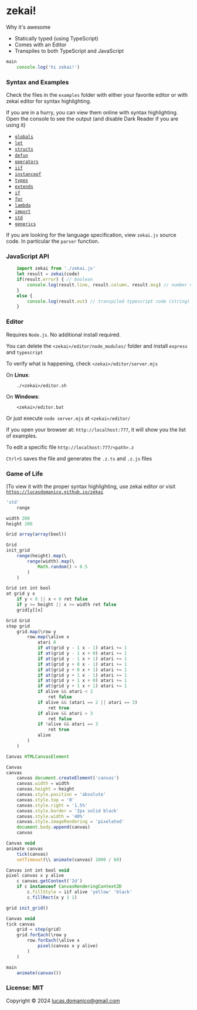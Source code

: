 # zekai!

Why it's awesome
- Statically typed (using TypeScript)
- Comes with an Editor
- Transpiles to both TypeScript and JavaScript

```javascript
main
    console.log('hi zekai!')
```

### Syntax and Examples

Check the files in the `examples` folder with either your favorite editor or with zekai editor
for syntax highlighting.

If you are in a hurry, you can view them online with syntax highlighting.\
Open the console to see the output (and disable Dark Reader if you are using it)

- [`globals`](   https://lucasdomanico.github.io/zekai/example.html?example=11_globals.z)
- [`let`](       https://lucasdomanico.github.io/zekai/example.html?example=12_let.z)
- [`structs`](   https://lucasdomanico.github.io/zekai/example.html?example=13_structs.z)
- [`defun`](     https://lucasdomanico.github.io/zekai/example.html?example=14_defun.z)
- [`operators`]( https://lucasdomanico.github.io/zekai/example.html?example=15_operators.z)
- [`iif`](       https://lucasdomanico.github.io/zekai/example.html?example=16_iif.z)
- [`instanceof`](https://lucasdomanico.github.io/zekai/example.html?example=17_instanceof.z)
- [`types`](     https://lucasdomanico.github.io/zekai/example.html?example=18_types.z)
- [`extends`](   https://lucasdomanico.github.io/zekai/example.html?example=19_extends.z)
- [`if`](        https://lucasdomanico.github.io/zekai/example.html?example=20_if.z)
- [`for`](       https://lucasdomanico.github.io/zekai/example.html?example=21_for.z)
- [`lambda`](    https://lucasdomanico.github.io/zekai/example.html?example=22_lambda.z)
- [`import`](    https://lucasdomanico.github.io/zekai/example.html?example=23_import.z)
- [`std`](       https://lucasdomanico.github.io/zekai/example.html?example=24_std.z)
- [`generics`](  https://lucasdomanico.github.io/zekai/example.html?example=25_generics.z)

If you are looking for the language specification, view `zekai.js` source code.
In particular the `parser` function.

### JavaScript API

```javascript
    import zekai from './zekai.js'
    let result = zekai(code)
    if(result.error) { // boolean
        console.log(result.line, result.column, result.msg) // number number string
    }
    else {
        console.log(result.out) // transpiled typescript code (string)
    }
```
### Editor

Requires `Node.js`.
No additional install required.

You can delete the `<zekai>/editor/node_modules/` folder and install `express` and `typescript`

To verify what is happening, check `<zekai>/editor/server.mjs`

On __Linux__:
```
    ./<zekai>/editor.sh
``` 

On __Windows__:
```
    <zekai>/editor.bat
``` 

Or just execute `node server.mjs` at `<zekai>/editor/`

If you open your browser at: `http://localhost:777`, it will show you the list of examples.

To edit a specific file `http://localhost:777/<path>.z`

`Ctrl+S` saves the file and generates the `.z.ts` and `.z.js` files

### Game of Life

(To view it with the proper syntax highlighting, use zekai editor
or visit [`https://lucasdomanico.github.io/zekai`](https://lucasdomanico.github.io/zekai)

```javascript
'std'
    range

width 200
height 200

Grid array(array(bool))

Grid
init_grid
    range(height).map(\
        range(width).map(\
            Math.random() > 0.5
        )
    )

Grid int int bool
at grid y x
    if y < 0 || x < 0 ret false
    if y >= height || x >= width ret false
    grid[y][x]

Grid Grid
step grid
    grid.map(\row y
        row.map(\alive x
            atari 0
            if at(grid y - 1 x - 1) atari += 1
            if at(grid y - 1 x + 0) atari += 1
            if at(grid y - 1 x + 1) atari += 1
            if at(grid y + 0 x - 1) atari += 1
            if at(grid y + 0 x + 1) atari += 1
            if at(grid y + 1 x - 1) atari += 1
            if at(grid y + 1 x + 0) atari += 1
            if at(grid y + 1 x + 1) atari += 1
            if alive && atari < 2
                ret false
            if alive && (atari == 2 || atari == 3)
                ret true
            if alive && atari > 3
                ret false
            if !alive && atari == 3
                ret true
            alive
        )
    )

Canvas HTMLCanvasElement

Canvas
canvas
    canvas document.createElement('canvas')
    canvas.width = width
    canvas.height = height
    canvas.style.position = 'absolute'
    canvas.style.top = '0'
    canvas.style.right = '1.5%'
    canvas.style.border = '2px solid black'
    canvas.style.width = '40%'
    canvas.style.imageRendering = 'pixelated'
    document.body.append(canvas)
    canvas

Canvas void
animate canvas
    tick(canvas)
    setTimeout(\\ animate(canvas) 1000 / 60)

Canvas int int bool void
pixel canvas x y alive
    c canvas.getContext('2d')
    if c instanceof CanvasRenderingContext2D
        c.fillStyle = iif alive 'yellow' 'black'
        c.fillRect(x y 1 1)

grid init_grid()

Canvas void
tick canvas
    grid = step(grid)
    grid.forEach(\row y
        row.forEach(\alive x
            pixel(canvas x y alive)
        )
    )

main
    animate(canvas())
``` 


### License: MIT

Copyright © 2024 lucas.domanico@gmail.com



